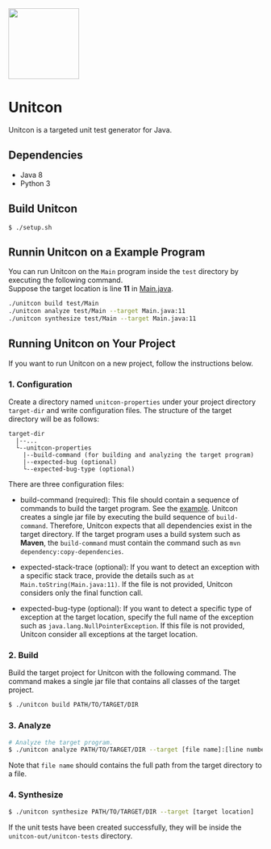 <img src="https://github.com/prosyslab/unitcon/assets/44044134/80ea91bc-8d08-462a-b8c1-d25edb761349"  width="140">

# Unitcon
Unitcon is a targeted unit test generator for Java.

## Dependencies
- Java 8
- Python 3

## Build Unitcon
```
$ ./setup.sh
```

## Runnin Unitcon on a Example Program
You can run Unitcon on the `Main` program inside the `test` directory by executing the following command.  
Suppose the target location is line **11** in [Main.java](test/Main/Main.java#L11).
```sh
./unitcon build test/Main
./unitcon analyze test/Main --target Main.java:11
./unitcon synthesize test/Main --target Main.java:11
```

## Running Unitcon on Your Project
If you want to run Unitcon on a new project, follow the instructions below.

### 1. Configuration
Create a directory named `unitcon-properties` under your project directory `target-dir`
and write configuration files.
The structure of the target directory will be as follows:
```
target-dir
  |--...
  └--unitcon-properties
    |--build-command (for building and analyzing the target program)
    |--expected-bug (optional)
    └--expected-bug-type (optional)
```
There are three configuration files:
* build-command (required): This file should contain a sequence of commands to build the target program. See the [example](test/Main/unitcon-properties/build-command).
  Unitcon creates a single jar file by executing the build sequence of `build-command`. Therefore, Unitcon expects that all dependencies exist in the target   directory. If the target program uses a build system such as **Maven**, the `build-command` must contain the command such as `mvn dependency:copy-dependencies`.

* expected-stack-trace (optional): If you want to detect an exception with a specific stack trace, provide the details such as `at Main.toString(Main.java:11)`. If the file is not provided, Unitcon considers only the final function call.
* expected-bug-type (optional): If you want to detect a specific type of exception at the target location, specify the full name of the exception such as `java.lang.NullPointerException`. If this file is not provided, Unitcon consider all exceptions at the target location.

### 2. Build
Build the target project for Unitcon with the following command.
The command makes a single jar file that contains all classes of the target project.
```sh
$ ./unitcon build PATH/TO/TARGET/DIR
```

### 3. Analyze
```sh
# Analyze the target program.
$ ./unitcon analyze PATH/TO/TARGET/DIR --target [file name]:[line number]
```
Note that `file name` should contains the full path from the target directory to a file.


### 4. Synthesize
```sh
$ ./unitcon synthesize PATH/TO/TARGET/DIR --target [target location]
```
If the unit tests have been created successfully, they will be inside the `unitcon-out/unitcon-tests` directory.
